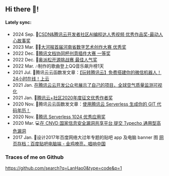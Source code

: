 ## Hi there 👋! 
#### Lately sync:
- 2024 Sep. 🏅[CSDN&腾讯云开发者社区AI编程达人秀视频 优秀作品奖-最动人心故事奖](https://cloud.tencent.com/developer/article/2440385)
- 2023 Mar. 🎨🏅[大河报首届河南省数字艺术创作大赛 优秀奖](https://mp.weixin.qq.com/s/73Usdd42n8bMnn6F4GTUNw)
- 2022 Dec. 🥇[腾讯文档协同杯创意插件大赛 一等奖](https://mp.weixin.qq.com/s?__biz=MzU0MDU2OTMwNA==&mid=2247517461&idx=2&sn=e453d53d1a855d9a7fef56d84ad99ad9)
- 2022 Dec. 🏅[奥派松开源挑战赛 最佳人气奖](https://mp.weixin.qq.com/s/5EAXHA131IR1jmun4fLvaA)
- 2022 Mar. 🎶制作的歌曲登上QQ音乐飙升榜1天
- 2021 Jul. 📰腾讯云云函数发文章：[【玩转腾讯云】免费搭建你的微信机器人！24小时在线！上云](https://mp.weixin.qq.com/s?__biz=Mzg4NzEyMzI1NQ==&mid=2247492403&idx=2&sn=9be62160c9f3c069931e127274bf82a6)
- 2021 Jan. [在腾讯云云开发公众号展示了自己的项目，全球空气质量监测可视化](https://mp.weixin.qq.com/s/6ALOy5SpKl1aaAop_dCMAw)
- 2021 Jan. 🏅[腾讯云+社区2020年度征文优秀作者奖](https://cloud.tencent.com/developer/article/1769037#%E4%BC%98%E7%A7%80%E4%BD%9C%E8%80%85%E5%A5%9610%E5%90%8D%EF%BC%9A)
- 2020 Nov. 📰腾讯云云函数发文章：[使用腾讯云 Serverless 生成你的 GIT 代码年历！](https://mp.weixin.qq.com/s?__biz=Mzg4NzEyMzI1NQ==&mid=2247488350&idx=1&sn=f0ecc7552519c592b4d12b5478974ef0)
- 2020 Nov. 🏅[腾讯 Serverless 1024 优秀应用奖](https://mp.weixin.qq.com/s?__biz=Mzg4NzEyMzI1NQ==&mid=2247487869&idx=1&sn=922ccfd88bf5c63a54e29f8461de2103)  
- 2020 Mar. 💻[在 CNVD 国家信息安全漏洞共享平台 提交 Typecho 通用型高危漏洞](https://www.cnvd.org.cn/flaw/show/CNVD-2020-23529)
- 2017 Jan. 🎨设计2017年百度网络大过年专题的贴吧 app 及电脑 banner 图 [网页存档：百度贴吧电脑端 - 金鸡嘹亮，唱响中国](https://web.archive.org/web/20170121074254/https://tieba.baidu.com/index.html)

### Traces of me on Github 
https://github.com/search?q=LanHao0&type=code&p=1
<!--
**LanHao0/lanhao0** is a ✨ _special_ ✨ repository because its `README.md` (this file) appears on your GitHub profile.

Here are some ideas to get you started:

- 🔭 I’m currently working on ...
- 🌱 I’m currently learning ...
- 👯 I’m looking to collaborate on ...
- 🤔 I’m looking for help with ...
- 💬 Ask me about ...
- 📫 How to reach me: ...
- 😄 Pronouns: ...
- ⚡ Fun fact: ...
-->
